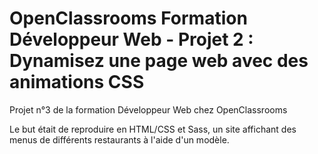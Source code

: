# OpenClassrooms Formation Développeur Web - Projet 2 : Dynamisez une page web avec des animations CSS

Projet n°3 de la formation Développeur Web chez OpenClassrooms

Le but était de reproduire en HTML/CSS et Sass, un site affichant des menus de différents restaurants à l'aide d'un modèle.